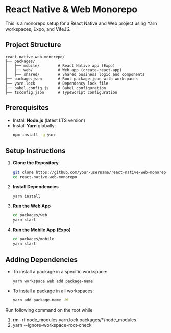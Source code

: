 # React Native & Web Monorepo

This is a monorepo setup for a React Native and Web project using Yarn workspaces, Expo, and ViteJS.

## Project Structure

```
react-native-web-monorepo/
├── packages/
│   ├── mobile/        # React Native app (Expo)
│   ├── web/           # Web app (create-react-app)
│   ├── shared/        # Shared business logic and components
├── package.json       # Root package.json with workspaces
├── yarn.lock          # Dependency lock file
├── babel.config.js    # Babel configuration
├── tsconfig.json      # TypeScript configuration
```

## Prerequisites

- Install **Node.js** (latest LTS version)
- Install **Yarn** globally:
  ```sh
  npm install -g yarn
  ```

## Setup Instructions

1. **Clone the Repository**
   ```sh
   git clone https://github.com/your-username/react-native-web-monorepo.git
   cd react-native-web-monorepo
   ```

2. **Install Dependencies**
   ```sh
   yarn install
   ```

3. **Run the Web App**
   ```sh
   cd packages/web
   yarn start
   ```

4. **Run the Mobile App (Expo)**
   ```sh
   cd packages/mobile
   yarn start
   ```

## Adding Dependencies

- To install a package in a specific workspace:
  ```sh
  yarn workspace web add package-name
  ```

- To install a package in all workspaces:
  ```sh
  yarn add package-name -W
  ```



Run following command on the root while 

1.   rm -rf node_modules yarn.lock packages/*/node_modules
2.   yarn --ignore-workspace-root-check 
